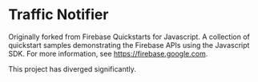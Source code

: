 # Traffic Notifier

Originally forked from Firebase Quickstarts for Javascript. A collection of quickstart samples demonstrating the Firebase APIs using the Javascript SDK. For more information, see https://firebase.google.com.

This project has diverged significantly.
